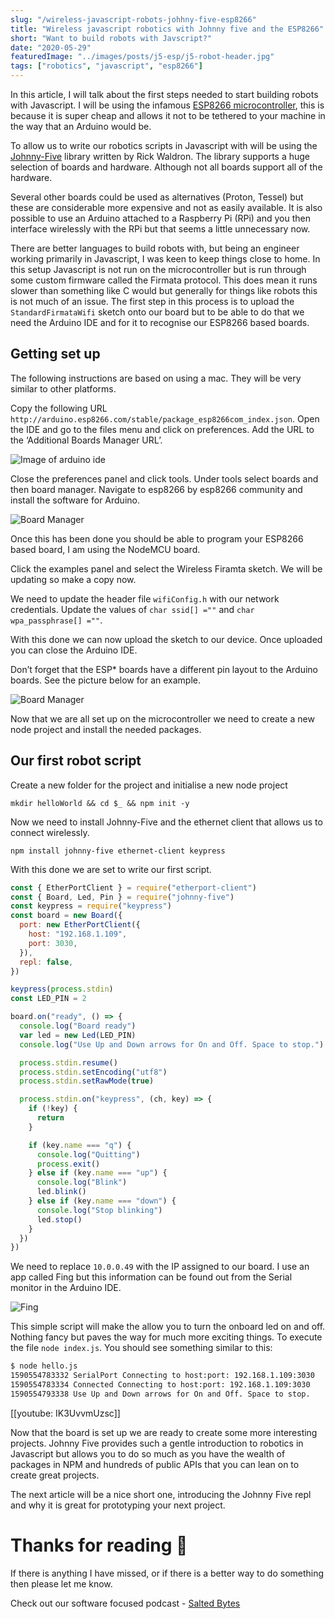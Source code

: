 ```yaml
---
slug: "/wireless-javascript-robots-johhny-five-esp8266"
title: "Wireless javascript robotics with Johnny five and the ESP8266"
short: "Want to build robots with Javscript?"
date: "2020-05-29"
featuredImage: "../images/posts/j5-esp/j5-robot-header.jpg"
tags: ["robotics", "javascript", "esp8266"]
---
```


In this article, I will talk about the first steps needed to start building robots with Javascript. I will be using the infamous [ESP8266 microcontroller](https://en.wikipedia.org/wiki/ESP8266), this is because it is super cheap and allows it not to be tethered to your machine in the way that an Arduino would be.

To allow us to write our robotics scripts in Javascript with will be using the [Johnny-Five](http://johnny-five.io/) library written by Rick Waldron. The library supports a huge selection of boards and hardware. Although not all boards support all of the hardware.

Several other boards could be used as alternatives (Proton, Tessel) but these are considerable more expensive and not as easily available. It is also possible to use an Arduino attached to a Raspberry Pi (RPi) and you then interface wirelessly with the RPi but that seems a little unnecessary now.

There are better languages to build robots with, but being an engineer working primarily in Javascript, I was keen to keep things close to home. In this setup Javascript is not run on the microcontroller but is run through some custom firmware called the Firmata protocol. This does mean it runs slower than something like C would but generally for things like robots this is not much of an issue. The first step in this process is to upload the `StandardFirmataWifi` sketch onto our board but to be able to do that we need the Arduino IDE and for it to recognise our ESP8266 based boards.

## Getting set up

The following instructions are based on using a mac. They will be very similar to other platforms.

Copy the following URL `http://arduino.esp8266.com/stable/package_esp8266com_index.json`. Open the IDE and go to the files menu and click on preferences. Add the URL to the ‘Additional Boards Manager URL’.

![Image of arduino ide](../images/posts/j5-esp/Addingesp8266.png)

Close the preferences panel and click tools. Under tools select boards and then board manager. Navigate to esp8266 by esp8266 community and install the software for Arduino.

![Board Manager](../images/posts/j5-esp/board-manager-open.png)

Once this has been done you should be able to program your ESP8266 based board, I am using the NodeMCU board.

Click the examples panel and select the Wireless Firamta sketch. We will be updating so make a copy now.

We need to update the header file `wifiConfig.h` with our network credentials. Update the values of `char ssid[] =""` and `char wpa_passphrase[] =""`.

With this done we can now upload the sketch to our device. Once uploaded you can close the Arduino IDE.

Don’t forget that the ESP\* boards have a different pin layout to the Arduino boards. See the picture below for an example.

![Board Manager](../images/posts/j5-esp/NodeMCUPinout.png)

Now that we are all set up on the microcontroller we need to create a new node project and install the needed packages.

## Our first robot script

Create a new folder for the project and initialise a new node project

`mkdir helloWorld && cd $_ && npm init -y`

Now we need to install Johnny-Five and the ethernet client that allows us to connect wirelessly.

`npm install johnny-five ethernet-client keypress`

With this done we are set to write our first script.

```javascript
const { EtherPortClient } = require("etherport-client")
const { Board, Led, Pin } = require("johnny-five")
const keypress = require("keypress")
const board = new Board({
  port: new EtherPortClient({
    host: "192.168.1.109",
    port: 3030,
  }),
  repl: false,
})

keypress(process.stdin)
const LED_PIN = 2

board.on("ready", () => {
  console.log("Board ready")
  var led = new Led(LED_PIN)
  console.log("Use Up and Down arrows for On and Off. Space to stop.")

  process.stdin.resume()
  process.stdin.setEncoding("utf8")
  process.stdin.setRawMode(true)

  process.stdin.on("keypress", (ch, key) => {
    if (!key) {
      return
    }

    if (key.name === "q") {
      console.log("Quitting")
      process.exit()
    } else if (key.name === "up") {
      console.log("Blink")
      led.blink()
    } else if (key.name === "down") {
      console.log("Stop blinking")
      led.stop()
    }
  })
})
```

We need to replace `10.0.0.49` with the IP assigned to our board. I use an app called Fing but this information can be found out from the Serial monitor in the Arduino IDE.

![Fing](../images/posts/j5-esp/fing.jpg)

This simple script will make the allow you to turn the onboard led on and off. Nothing fancy but paves the way for much more exciting things. To execute the file `node index.js`. You should see something similar to this:

```bash
$ node hello.js
1590554783332 SerialPort Connecting to host:port: 192.168.1.109:3030
1590554783334 Connected Connecting to host:port: 192.168.1.109:3030
1590554793338 Use Up and Down arrows for On and Off. Space to stop.
```

[[youtube: IK3UvvmUzsc]]

Now that the board is set up we are ready to create some more interesting projects. Johnny Five provides such a gentle introduction to robotics in Javascript but allows you to do so much as you have the wealth of packages in NPM and hundreds of public APIs that you can lean on to create great projects.

The next article will be a nice short one, introducing the Johnny Five repl and why it is great for prototyping your next project.

# Thanks for reading 🙏

If there is anything I have missed, or if there is a better way to do something then please let me know.

Check out our software focused podcast - [Salted Bytes](https://open.spotify.com/show/7IdlgpiDfYcOdCn57mPLvH?si=X1ArfHvqQXSOAfc1h7Y_Eg)
